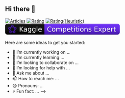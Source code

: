## Hi there 👋

<!--
**4eta/4eta** is a ✨ _special_ ✨ repository because its `README.md` (this file) appears on your GitHub profile.
-->

[![Articles](https://badgen.org/img/zenn/4eta/articles?style=plastic)](https://zenn.dev/4eta)
[![Rating](https://badgen.org/img/atcoder/bio4eta/rating/algorithm?style=plastic)](https://atcoder.jp/users/bio4eta?contestType=algo)
[![Rating(Heuristic)](https://badgen.org/img/atcoder/bio4eta/rating/heuristic?style=plastic)](https://atcoder.jp/users/bio4eta?contestType=heuristic)
![](./kaggle-badges/CompetitionsRank/plastic-black.svg)
<!--![](./kaggle-plates/Competitions/white.svg)-->


Here are some ideas to get you started:

- 🔭 I’m currently working on ...
- 🌱 I’m currently learning ...
- 👯 I’m looking to collaborate on ...
- 🤔 I’m looking for help with ...
- 💬 Ask me about ...
- 📫 How to reach me: ...
- 😄 Pronouns: ...
- ⚡ Fun fact: ...
-->

